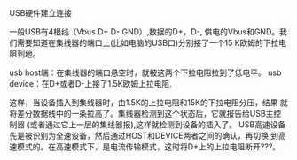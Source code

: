 USB硬件建立连接

一般USB有4根线（Vbus D+ D- GND）,数据的D+，D-,
供电的Vbus和GND。我们需要知道在集线器的端口上(比如电脑的USB口)分别接了一个15
K欧姆的下拉电阻到地。

usb host端：在集线器的端口悬空时，就被这两个下拉电阻拉到了低电平。
usb device：在D+或者D-上接了1.5K欧姆上拉电阻.


这样，当设备插入到集线器时，由1.5K的上拉电阻和15K的下拉电阻分压，结果
就将差分数据线中的一条拉高了。集线器检测到这个状态后，它就报告给USB主控制器
(或者通过它上一层的集线器报),这样就检测到设备的插入了。
USB高速设备先是被识别为全速设备，然后通过HOST和DEVICE两者之间的确认，再切换
到高速模式的。在高速模式下，是电流传输模式，这时将D+上的上拉电阻断开???。




